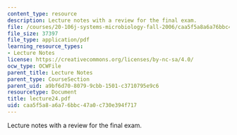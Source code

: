 ```yaml
---
content_type: resource
description: Lecture notes with a review for the final exam.
file: /courses/20-106j-systems-microbiology-fall-2006/caa5f5a8a6a76bbc47a0c730e394f717_lecture24.pdf
file_size: 37397
file_type: application/pdf
learning_resource_types:
- Lecture Notes
license: https://creativecommons.org/licenses/by-nc-sa/4.0/
ocw_type: OCWFile
parent_title: Lecture Notes
parent_type: CourseSection
parent_uid: a9bf6d70-8079-9cbb-1501-c3710795e9c6
resourcetype: Document
title: lecture24.pdf
uid: caa5f5a8-a6a7-6bbc-47a0-c730e394f717
---
```

Lecture notes with a review for the final exam.